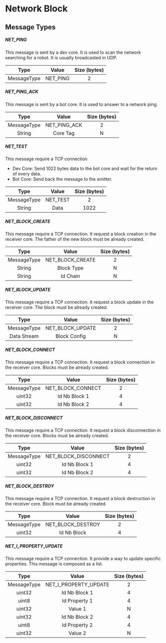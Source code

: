 Network Block
=============




## Message Types

##### NET_PING

This message is sent by a dev core. It is used to scan the network searching for a robot. It is usually broadcasted in UDP.

|     Type    |   Value  | Size (bytes) |
|:-----------:|:--------:|:------------:|
| MessageType | NET_PING |       2      |

##### NET_PING_ACK

This message is sent by a bot core. It is used to answer to a network ping.

|     Type    |     Value    | Size (bytes) |
|:-----------:|:------------:|:------------:|
| MessageType | NET_PING_ACK |       2      |
|    String   |   Core Tag   |       N      |

##### NET_TEST

This message require a TCP connection

- Dev Core: Send 1022 bytes data to the bot core and wait for the return of every data.
- Bot Core: Send back the message to the emitter.

|     Type    |     Value    | Size (bytes) |
|:-----------:|:------------:|:------------:|
| MessageType |   NET_TEST   |       2      |
|    String   |     Data     |     1022     |

##### NET_BLOCK_CREATE

This message require a TCP connection. It request a block creation in the receiver core. The father of the new block must be already created.

|     Type    |     Value        | Size (bytes) |
|:-----------:|:----------------:|:------------:|
| MessageType | NET_BLOCK_CREATE |       2      |
|    String   |     Block Type   |       N      |
|    String   |     Id Chain     |       N      |

##### NET_BLOCK_UPDATE

This message require a TCP connection. It request a block update in the receiver core. The block must be already created.

|     Type    |       Value      | Size (bytes) |
|:-----------:|:----------------:|:------------:|
| MessageType | NET_BLOCK_UPDATE |       2      |
| Data Stream |   Block Config   |       N      |





##### NET_BLOCK_CONNECT

This message require a TCP connection. It request a block connection in the receiver core. Blocks must be already created.

|     Type    |        Value      | Size (bytes) |
|:-----------:|:-----------------:|:------------:|
| MessageType | NET_BLOCK_CONNECT |       2      |
|    uint32   |   Id Nb Block 1   |       4      |
|    uint32   |   Id Nb Block 2   |       4      |

##### NET_BLOCK_DISCONNECT

This message require a TCP connection. It request a block disconnection in the receiver core. Blocks must be already created.

|     Type    |         Value        | Size (bytes) |
|:-----------:|:--------------------:|:------------:|
| MessageType | NET_BLOCK_DISCONNECT |       2      |
|    uint32   |   Id Nb Block 1      |       4      |
|    uint32   |   Id Nb Block 2      |       4      |

##### NET_BLOCK_DESTROY

This message require a TCP connection. It request a block destruction in the receiver core. Block must be already created.

|     Type    |     Value         | Size (bytes) |
|:-----------:|:-----------------:|:------------:|
| MessageType | NET_BLOCK_DESTROY |       2      |
|    uint32   |   Id Nb Block     |       4      |


##### NET_I_PROPERTY_UPDATE

This message require a TCP connection. It provide a way to update specific properties. This message is composed as a list.

|     Type    |          Value        | Size (bytes) |
|:-----------:|:---------------------:|:------------:|
| MessageType | NET_I_PROPERTY_UPDATE |       2      |
|    uint32   |     Id Nb Block 1     |       4      |
|     uint8   |     Id Property 1     |       4      |
|    uint32   |        Value 1        |       N      |
|    uint32   |     Id Nb Block 2     |       4      |
|     uint8   |     Id Property 2     |       4      |
|    uint32   |        Value 2        |       N      |

